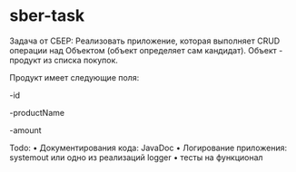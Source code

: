 # sber-task
Задача от СБЕР: Реализовать приложение, которая выполняет CRUD операции над Объектом (объект определяет сам кандидат).
Объект - продукт из списка покупок.

Продукт имеет следующие поля:

-id

-productName

-amount

Todo: 
•         Документирования кода: JavaDoc
•         Логирование приложения: systemout или одно из реализаций logger
•         тесты на функционал
